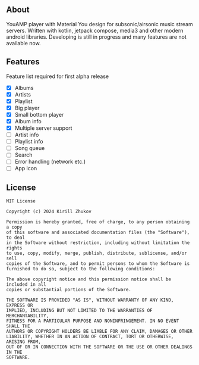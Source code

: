 ## About

YouAMP player with Material You design for subsonic/airsonic music stream servers. Written with kotlin, jetpack compose, media3 and other modern android libraries. Developing is still in progress and many features are not available now.

## Features
Feature list required for first alpha release
- [x]  Albums
- [x]  Artists
- [x]  Playlist
- [x]  Big player
- [x]  Small bottom player
- [x]  Album info
- [x]  Multiple server support
- [ ]  Artist info
- [ ]  Playlist info
- [ ]  Song queue
- [ ]  Search
- [ ]  Error handling (network etc.)
- [ ]  App icon

## License

```
MIT License

Copyright (c) 2024 Kirill Zhukov

Permission is hereby granted, free of charge, to any person obtaining a copy
of this software and associated documentation files (the "Software"), to deal
in the Software without restriction, including without limitation the rights
to use, copy, modify, merge, publish, distribute, sublicense, and/or sell
copies of the Software, and to permit persons to whom the Software is
furnished to do so, subject to the following conditions:

The above copyright notice and this permission notice shall be included in all
copies or substantial portions of the Software.

THE SOFTWARE IS PROVIDED "AS IS", WITHOUT WARRANTY OF ANY KIND, EXPRESS OR
IMPLIED, INCLUDING BUT NOT LIMITED TO THE WARRANTIES OF MERCHANTABILITY,
FITNESS FOR A PARTICULAR PURPOSE AND NONINFRINGEMENT. IN NO EVENT SHALL THE
AUTHORS OR COPYRIGHT HOLDERS BE LIABLE FOR ANY CLAIM, DAMAGES OR OTHER
LIABILITY, WHETHER IN AN ACTION OF CONTRACT, TORT OR OTHERWISE, ARISING FROM,
OUT OF OR IN CONNECTION WITH THE SOFTWARE OR THE USE OR OTHER DEALINGS IN THE
SOFTWARE.
```
